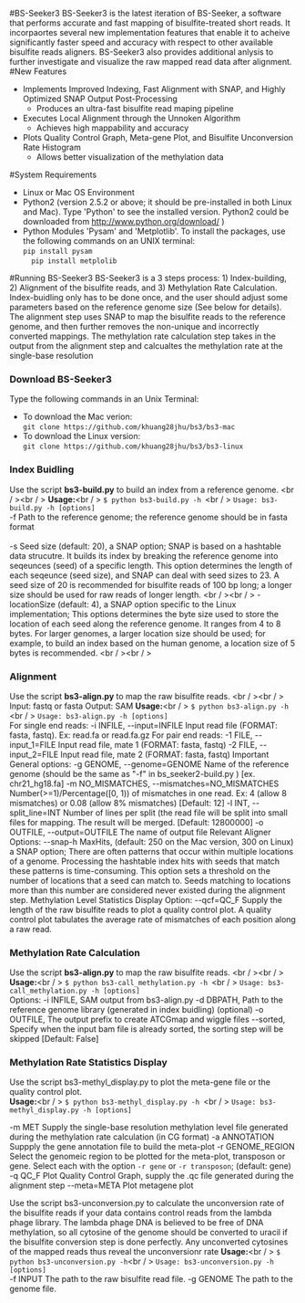 #BS-Seeker3 
BS-Seeker3 is the latest iteration of BS-Seeker, a software that performs accurate and fast mapping of bisulfite-treated short reads. It incorpaortes several new implementation features that enable it to acheive significantly faster speed and accuracy with respect to other available bisulfite reads aligners. BS-Seeker3 also provides additional anlysis to further investigate and visualize the raw mapped read data after alignment. 
#New Features
* Implements Improved Indexing, Fast Alignment with SNAP, and Highly Optimized SNAP Output Post-Processing
    * Produces an ultra-fast bisulfite read maping pipeline
* Executes Local Alignment through the Unnoken Algorithm
    * Achieves high mappability and accuracy
* Plots Quality Control Graph, Meta-gene Plot, and Bisulfite Unconversion Rate Histogram
    * Allows better visualization of the methylation data

#System Requirements
* Linux or Mac OS Environment
* Python2 (version 2.5.2 or above; it should be pre-installed in both Linux and Mac). Type 'Python' to see the installed version. Python2 could be downloaded from http://www.python.org/download/ )
* Python Modules 'Pysam' and 'Metplotlib'. To install the packages, use the following commands on an UNIX terminal:
<br /> ``` pip install pysam ``` <br /> ```   pip install metplolib ``` <br />

#Running BS-Seeker3
BS-Seeker3 is a 3 steps process: 1) Index-building, 2) Alignment of the bisulfite reads, and 3) Methylation Rate Calculation. Index-buidling only has to be done once, and the user should adjust some parameters based on the reference genome size (See below for details). The alignment step uses SNAP to map the bisulfite reads to the reference genome, and then further removes the non-unique and incorrectly converted mappings. The methylation rate calculation step takes in the output from the alignment step and calcualtes the methylation rate at the single-base resolution

### Download BS-Seeker3
Type the following commands in an Unix Terminal:
* To download the Mac verion:
<br />```git clone https://github.com/khuang28jhu/bs3/bs3-mac ```
* To download the Linux version:
<br />```git clone https://github.com/khuang28jhu/bs3/bs3-linux ```

### Index Buidling
Use the script **bs3-build.py** to build an index from a reference genome. <br / ><br / >
**Usage:**<br / >
```$ python bs3-build.py -h ```<br / >
```Usage: bs3-build.py -h [options] ```<br />
-f                   Path to the reference genome; the reference genome should be in fasta format <br /><br />
-s                   Seed size (default: 20), a SNAP option; SNAP is based on a hashtable data strucutre. It builds its index by breaking the reference genome into seqeunces (seed) of a specific length. This option determines the length of each seqeunce (seed size), and SNAP can deal with seed sizes to 23. A seed size of 20 is recommended for bisulfite reads of 100 bp long; a longer size should be used for raw reads of longer length. <br / ><br / >
-locationSize        (default: 4), a SNAP option specific to the Linux implementation; This options determines the byte size used to store the location of each seed along the reference genome. It ranges from 4 to 8 bytes. For larger genomes, a larger location size should be used; for example, to build an index based on the human genome, a location size of 5 bytes is recommended.  <br / ><br / >

### Alignment
Use the script **bs3-align.py** to map the raw bisulfite reads. <br / ><br / >
Input: fastq or fasta
Output: SAM
**Usage:**<br / >
```$ python bs3-align.py -h ```<br / >
```Usage: bs3-align.py -h [options] ```<br />
For single end reads:
-i INFILE, --input=INFILE Input read file (FORMAT:  fasta, fastq). Ex: read.fa or read.fa.gz
For pair end reads:
-1 FILE, --input_1=FILE  Input read file, mate 1 (FORMAT: fasta, fastq)
-2 FILE, --input_2=FILE  Input read file, mate 2 (FORMAT: fasta, fastq)
Important General options:
-g GENOME, --genome=GENOME Name of the reference genome (should be the same as "-f" in bs_seeker2-build.py ) [ex. chr21_hg18.fa]
-m NO_MISMATCHES, --mismatches=NO_MISMATCHES Number(>=1)/Percentage([0, 1)) of mismatches in one read. Ex: 4 (allow 8 mismatches) or 0.08 (allow 8% mismatches) [Default: 12]
-l INT, --split_line=INT Number of lines per split (the read file will be split into small files for mapping. The result will be merged. [Default: 12800000]
-o OUTFILE, --output=OUTFILE The name of output file 
Relevant Aligner Options:
--snap-h MaxHits, (default: 250 on the Mac version, 300 on Linux) a SNAP option; There are often patterns that occur within multiple locations of a genome. Processing the hashtable index hits with seeds that match these patterns is time-consuming. This option sets a threshold on the number of locations that a seed can match to. Seeds matching to locations more than this number are considered never existed during the alignment step.
Methylation Level Statistics Display Option:
--qcf=QC_F        Supply the length of the raw bisulfite reads to plot a quality control plot. A quality control plot tabulates the average rate of mismatches of each position along a raw read.

### Methylation Rate Calculation
Use the script **bs3-align.py** to map the raw bisulfite reads. <br / ><br / >
**Usage:**<br / >
```$ python bs3-call_methylation.py -h ```<br / >
```Usage: bs3-call_methylation.py -h [options] ```<br />
Options:
-i INFILE, SAM output from bs3-align.py
-d DBPATH, Path to the reference genome library (generated in index buidling) (optional)
-o OUTFILE, The output prefix to create ATCGmap and wiggle files
--sorted, Specify when the input bam file is already sorted, the sorting step will be skipped [Default: False]

### Methylation Rate Statistics Display
Use the script bs3-methyl_display.py to plot the meta-gene file or the quality control plot.  
**Usage:**<br / >
```$ python bs3-methyl_display.py -h ```<br / >
```Usage: bs3-methyl_display.py -h [options] ```<br />

-m MET   Supply the single-base resolution methylation level file generated during the methylation rate calculation (in CG format)
-a ANNOTATION      Suppply the gene annotation file to build the meta-plot
-r GENOME_REGION   Select the genomeic region to be plotted for the meta-plot, transposon or gene. Select each with the option ```-r gene``` or ```-r transposon```; (default: gene)
-q QC_F            Plot Quality Control Graph, supply the .qc file generated during the alignment step
--meta=META        Plot metagene plot

Use the script bs3-unconversion.py to calculate the unconversion rate of the bisulfite reads if your data contains control reads from the lambda phage library. The lambda phage DNA is believed to be free of DNA methylation, so all cytosine of the genome should be converted to uracil if the bisulfite conversion step is done perfectly. Any unconverted cytosines of the mapped reads thus reveal the unconversionr rate
**Usage:**<br / >
```$ python bs3-unconversion.py -h```<br / >
```Usage: bs3-unconversion.py -h [options] ```<br />
-f INPUT    The path to the raw bisulfite read file.
-g GENOME   The path to the genome file.







